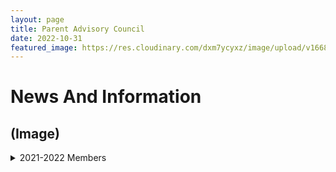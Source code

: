 ```yaml
---
layout: page
title: Parent Advisory Council
date: 2022-10-31
featured_image: https://res.cloudinary.com/dxm7ycyxz/image/upload/v1668016921/2022/04/julia-taubitz-FV-Jk0IAuhw-unsplash-1_equwxs.jpg
---
```


# News And Information


## (Image)
<details>
<summary> 2021-2022 Members</summary>
<br>
<table> 
    <tr>
        <th> Name </th>
        <th> Position </th>
    </tr>
    <tr>
        <th> Siobhan Petrella </th>
        <th> Principal </th>
    </tr>
    <tr> 
        <th> Michelle Phenix </th>
        <th> Assistant Principal </th> 
    </tr> 
    <tr> 
        <th> Allison Audet</th>
        <th> MCAS Specialist</th>
    </tr>
    <tr>
        <th> John Mahan </th>
        <th> Community Member </th>
    </tr>
    <tr> 
        <th> Ms. Fabienne Charlemagne </th>
        <th> Parent </th
    </tr>
    <tr> 
        <th> Karen Chevalier </th>
        <th> Parent </th>
    </tr>
    <tr> 
        <th> Peter Shamaly </th>
        <th> Parent </th>
    </tr>
    <tr> 
        <th> Jennifer Safford-Farquharson </th>
        <th> Parent </th>
    </tr>
    <tr> 
        <th> Shannon Bartley </th>
        <th> Parent </th>
    </tr>
    <tr> 
        <th> Tammy Murray </th>
        <th> Parent </th>
    </tr>
    <tr> 
        <th> Mary Sheerin </th>
        <th> Parent </th>
    </tr>
    <tr> 
        <th> Ernie Floyd </th>
        <th> Community Member </th>
    </tr>
    <tr> 
        <th> James Tripp Pockevicius </th>
        <th> Teacher/Department Head </th>
    </tr>
    <tr> 
        <th> Peter Stearns </th>
        <th> Teacher </th>
    </tr>
    <tr> 
        <th> Jacqueline Kaliz </th>
        <th> Teacher </th>
    </tr>
    <tr> 
        <th> Tom Quinn </th>
        <th> Guidance </th>
    </tr>
    <tr> 
        <th> Lynn Wanjiku </th>
        <th> Student </th>
    </tr>
    <tr> 
        <th> Jocelyn Coughlin </th>
        <th> Teacher </th>
    </tr>
</details>


## (Image)
<details>
<summary>Meeting Dates</summary>
<br>
<p style="color:red;">Lorem ipsum dolor sit amet, consectetur adipiscing elit. Ut elit tellus, luctus nec ullamcorper mattis, pulvinar dapibus leo.</p>
</details>


# Contact Us

## (Image)
Drew Weymouth | Principal

## (Image)
Michelle Phenix | Assistant Principal

## (Image)
Allison Audet | MCAS Specialist